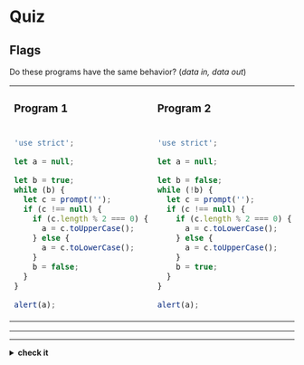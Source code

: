 # Quiz


## Flags

Do these programs have the same behavior? (_data in, data out_)

<table>
<tr>
<td>

### Program 1

</td>
<td>

### Program 2

</td>
</tr>
<tr>
<td>

```js
'use strict';

let a = null;

let b = true;
while (b) {
  let c = prompt('');
  if (c !== null) {
    if (c.length % 2 === 0) {
      a = c.toUpperCase();
    } else {
      a = c.toLowerCase();
    }
    b = false;
  }
}

alert(a);
```

</td>
<td>

```js
'use strict';

let a = null;

let b = false;
while (!b) {
  let c = prompt('');
  if (c !== null) {
    if (c.length % 2 === 0) {
      a = c.toLowerCase();
    } else {
      a = c.toUpperCase();
    }
    b = true;
  }
}

alert(a);
```

</td>
</tr>
</table>

---

---

<details>
<summary><strong>check it</strong></summary>
<br>

✖ Nope.

</details>
